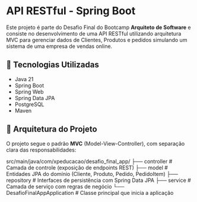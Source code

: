 # API RESTful - Spring Boot

Este projeto é parte do Desafio Final do Bootcamp **Arquiteto de Software** e consiste no desenvolvimento de uma API RESTful utilizando arquitetura MVC para gerenciar dados de Clientes, Produtos e pedidos simulando um sistema de uma empresa de vendas online.

## 🔧 Tecnologias Utilizadas

- Java 21
- Spring Boot
- Spring Web
- Spring Data JPA
- PostgreSQL
- Maven

## 📐 Arquitetura do Projeto

O projeto segue o padrão **MVC** (Model-View-Controller), com separação clara das responsabilidades:

src/main/java/com/xpeducacao/desafio_final_app/
├── controller # Camada de controle (exposição de endpoints REST)
├── model # Entidades JPA do domínio (Cliente, Produto, Pedido, PedidoItem)
├── repository # Interfaces de persistência com Spring Data JPA
├── service # Camada de serviço com regras de negócio
└── DesafioFinalAppApplication # Classe principal que inicia a aplicação
